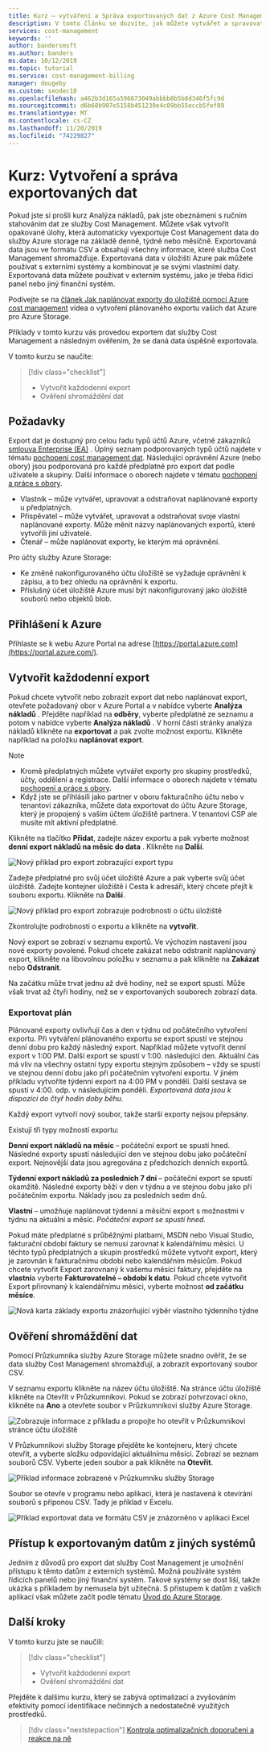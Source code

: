 ```yaml
---
title: Kurz – vytváření a Správa exportovaných dat z Azure Cost Management
description: V tomto článku se dozvíte, jak můžete vytvářet a spravovat exportovaná Azure Cost Management data, abyste je mohli použít v externích systémech.
services: cost-management
keywords: ''
author: bandersmsft
ms.author: banders
ms.date: 10/12/2019
ms.topic: tutorial
ms.service: cost-management-billing
manager: dougeby
ms.custom: seodec18
ms.openlocfilehash: a462b3d165a596673049abbbb8b5b8d346f5fc9d
ms.sourcegitcommit: d6b68b907e5158b451239e4c09bb55eccb5fef89
ms.translationtype: MT
ms.contentlocale: cs-CZ
ms.lasthandoff: 11/20/2019
ms.locfileid: "74229827"
---
```

# <a name="tutorial-create-and-manage-exported-data"></a>Kurz: Vytvoření a správa exportovaných dat

Pokud jste si prošli kurz Analýza nákladů, pak jste obeznámeni s ručním stahováním dat ze služby Cost Management. Můžete však vytvořit opakované úlohy, která automaticky vyexportuje Cost Management data do služby Azure storage na základě denně, týdně nebo měsíčně. Exportovaná data jsou ve formátu CSV a obsahují všechny informace, které služba Cost Management shromažďuje. Exportovaná data v úložišti Azure pak můžete používat s externími systémy a kombinovat je se svými vlastními daty. Exportovaná data můžete používat v externím systému, jako je třeba řídicí panel nebo jiný finanční systém.

Podívejte se na [článek Jak naplánovat exporty do úložiště pomocí Azure cost management](https://www.youtube.com/watch?v=rWa_xI1aRzo) videa o vytvoření plánovaného exportu vašich dat Azure pro Azure Storage.

Příklady v tomto kurzu vás provedou exportem dat služby Cost Management a následným ověřením, že se daná data úspěšně exportovala.

V tomto kurzu se naučíte:

> [!div class="checklist"]
> * Vytvořit každodenní export
> * Ověření shromáždění dat

## <a name="prerequisites"></a>Požadavky
Export dat je dostupný pro celou řadu typů účtů Azure, včetně zákazníků [smlouva Enterprise (EA)](https://azure.microsoft.com/pricing/enterprise-agreement/) . Úplný seznam podporovaných typů účtů najdete v tématu [pochopení cost management dat](understand-cost-mgt-data.md). Následující oprávnění Azure (nebo obory) jsou podporovaná pro každé předplatné pro export dat podle uživatele a skupiny. Další informace o oborech najdete v tématu [pochopení a práce s obory](understand-work-scopes.md).

- Vlastník – může vytvářet, upravovat a odstraňovat naplánované exporty u předplatných.
- Přispěvatel – může vytvářet, upravovat a odstraňovat svoje vlastní naplánované exporty. Může měnit názvy naplánovaných exportů, které vytvořili jiní uživatelé.
- Čtenář – může naplánovat exporty, ke kterým má oprávnění.

Pro účty služby Azure Storage:
- Ke změně nakonfigurovaného účtu úložiště se vyžaduje oprávnění k zápisu, a to bez ohledu na oprávnění k exportu.
- Příslušný účet úložiště Azure musí být nakonfigurovaný jako úložiště souborů nebo objektů blob.

## <a name="sign-in-to-azure"></a>Přihlášení k Azure
Přihlaste se k webu Azure Portal na adrese [https://portal.azure.com](https://portal.azure.com/).

## <a name="create-a-daily-export"></a>Vytvořit každodenní export

Pokud chcete vytvořit nebo zobrazit export dat nebo naplánovat export, otevřete požadovaný obor v Azure Portal a v nabídce vyberte **Analýza nákladů** . Přejděte například na **odběry**, vyberte předplatné ze seznamu a potom v nabídce vyberte **Analýza nákladů** . V horní části stránky analýza nákladů klikněte na **exportovat** a pak zvolte možnost exportu. Klikněte například na položku **naplánovat export**.  

> [!NOTE]
> - Kromě předplatných můžete vytvářet exporty pro skupiny prostředků, účty, oddělení a registrace. Další informace o oborech najdete v tématu [pochopení a práce s obory](understand-work-scopes.md).
>- Když jste se přihlásili jako partner v oboru fakturačního účtu nebo v tenantovi zákazníka, můžete data exportovat do účtu Azure Storage, který je propojený s vaším účtem úložiště partnera. V tenantovi CSP ale musíte mít aktivní předplatné.
>


Klikněte na tlačítko **Přidat**, zadejte název exportu a pak vyberte možnost **denní export nákladů na měsíc do data** . Klikněte na **Další**.

![Nový příklad pro export zobrazující export typu](./media/tutorial-export-acm-data/basics_exports.png)

Zadejte předplatné pro svůj účet úložiště Azure a pak vyberte svůj účet úložiště.  Zadejte kontejner úložiště i Cesta k adresáři, který chcete přejít k souboru exportu.  Klikněte na **Další**.

![Nový příklad pro export zobrazuje podrobnosti o účtu úložiště](./media/tutorial-export-acm-data/storage_exports.png)

Zkontrolujte podrobnosti o exportu a klikněte na **vytvořit**.

Nový export se zobrazí v seznamu exportů. Ve výchozím nastavení jsou nové exporty povolené. Pokud chcete zakázat nebo odstranit naplánovaný export, klikněte na libovolnou položku v seznamu a pak klikněte na **Zakázat** nebo **Odstranit**.

Na začátku může trvat jednu až dvě hodiny, než se export spustí. Může však trvat až čtyři hodiny, než se v exportovaných souborech zobrazí data.

### <a name="export-schedule"></a>Exportovat plán

Plánované exporty ovlivňují čas a den v týdnu od počátečního vytvoření exportu. Při vytváření plánovaného exportu se export spustí ve stejnou denní dobu pro každý následný export. Například můžete vytvořit denní export v 1:00 PM. Další export se spustí v 1:00. následující den. Aktuální čas má vliv na všechny ostatní typy exportu stejným způsobem – vždy se spustí ve stejnou denní dobu jako při počátečním vytvoření exportu. V jiném příkladu vytvoříte týdenní export na 4:00 PM v pondělí. Další sestava se spustí v 4:00. odp. v následujícím pondělí. *Exportovaná data jsou k dispozici do čtyř hodin doby běhu.*

Každý export vytvoří nový soubor, takže starší exporty nejsou přepsány.

Existují tři typy možností exportu:

**Denní export nákladů na měsíc** – počáteční export se spustí hned. Následné exporty spustí následující den ve stejnou dobu jako počáteční export. Nejnovější data jsou agregována z předchozích denních exportů.

**Týdenní export nákladů za posledních 7 dní** – počáteční export se spustí okamžitě. Následné exporty běží v den v týdnu a ve stejnou dobu jako při počátečním exportu. Náklady jsou za posledních sedm dnů.

**Vlastní** – umožňuje naplánovat týdenní a měsíční export s možnostmi v týdnu na aktuální a měsíc. *Počáteční export se spustí hned.*

Pokud máte předplatné s průběžnými platbami, MSDN nebo Visual Studio, fakturační období faktury se nemusí zarovnat k kalendářnímu měsíci. U těchto typů předplatných a skupin prostředků můžete vytvořit export, který je zarovnán k fakturačnímu období nebo kalendářním měsícům. Pokud chcete vytvořit Export zarovnaný k vašemu měsíci faktury, přejděte na **vlastní**a vyberte **Fakturovatelné – období k datu**.  Pokud chcete vytvořit Export přirovnaný k kalendářnímu měsíci, vyberte možnost **od začátku měsíce**.
>
>

![Nová karta základy exportu znázorňující výběr vlastního týdenního týdne](./media/tutorial-export-acm-data/tutorial-export-schedule-weekly-week-to-date.png)

## <a name="verify-that-data-is-collected"></a>Ověření shromáždění dat

Pomocí Průzkumníka služby Azure Storage můžete snadno ověřit, že se data služby Cost Management shromažďují, a zobrazit exportovaný soubor CSV.

V seznamu exportu klikněte na název účtu úložiště. Na stránce účtu úložiště klikněte na Otevřít v Průzkumníkovi. Pokud se zobrazí potvrzovací okno, klikněte na **Ano** a otevřete soubor v Průzkumníkovi služby Azure Storage.

![Zobrazuje informace z příkladu a propojte ho otevřít v Průzkumníkovi stránce účtu úložiště](./media/tutorial-export-acm-data/storage-account-page.png)

V Průzkumníkovi služby Storage přejděte ke kontejneru, který chcete otevřít, a vyberte složku odpovídající aktuálnímu měsíci. Zobrazí se seznam souborů CSV. Vyberte jeden soubor a pak klikněte na **Otevřít**.

![Příklad informace zobrazené v Průzkumníku služby Storage](./media/tutorial-export-acm-data/storage-explorer.png)

Soubor se otevře v programu nebo aplikaci, která je nastavená k otevírání souborů s příponou CSV. Tady je příklad v Excelu.

![Příklad exportovat data ve formátu CSV je znázorněno v aplikaci Excel](./media/tutorial-export-acm-data/example-export-data.png)


## <a name="access-exported-data-from-other-systems"></a>Přístup k exportovaným datům z jiných systémů

Jedním z důvodů pro export dat služby Cost Management je umožnění přístupu k těmto datům z externích systémů. Možná používáte systém řídicích panelů nebo jiný finanční systém. Takové systémy se dost liší, takže ukázka s příkladem by nemusela být užitečná.  S přístupem k datům z vašich aplikací však můžete začít podle tématu [Úvod do Azure Storage](../storage/common/storage-introduction.md).

## <a name="next-steps"></a>Další kroky

V tomto kurzu jste se naučili:

> [!div class="checklist"]
> * Vytvořit každodenní export
> * Ověření shromáždění dat

Přejděte k dalšímu kurzu, který se zabývá optimalizací a zvyšováním efektivity pomocí identifikace nečinných a nedostatečně využitých prostředků.

> [!div class="nextstepaction"]
> [Kontrola optimalizačních doporučení a reakce na ně](tutorial-acm-opt-recommendations.md)
